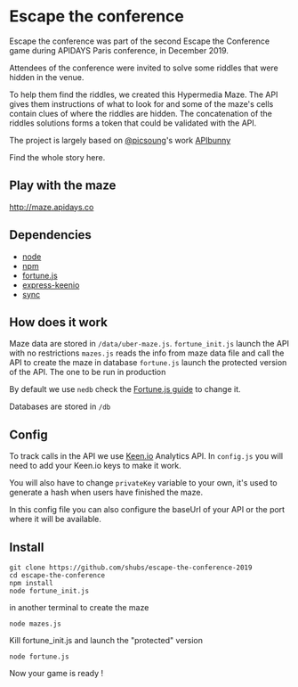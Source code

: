 Escape the conference
========

Escape the conference was part of the second Escape the Conference game during APIDAYS Paris conference, in December 2019.

Attendees of the conference were invited to solve some riddles that were hidden in the venue.

To help them find the riddles, we created this Hypermedia Maze. The API gives them instructions of what to look for and some of the maze's cells contain clues of where the riddles are hidden.
The concatenation of the riddles solutions forms a token that could be validated with the API.

The project is largely based on [@picsoung](https://github.com/picsoung)'s work [APIbunny](https://github.com/picsoung/apibunny)

Find the whole story here.

## Play with the maze
http://maze.apidays.co

## Dependencies
* [node](http://nodejs.org/)
* [npm](https://github.com/npm/npm)
* [fortune.js](http://fortune.js.org/)
* [express-keenio](https://github.com/sebinsua/express-keenio)
* [sync](https://github.com/0ctave/node-sync)

## How does it work

Maze data are stored in `/data/uber-maze.js`.
`fortune_init.js` launch the API with no restrictions
`mazes.js` reads the info from maze data file and call the API to create the maze in database
`fortune.js` launch the protected version of the API. The one to be run in production

By default we use `nedb` check the [Fortune.js guide](http://fortune.js.org/guide/#adapter-interface) to change it.

Databases are stored in `/db`

## Config
To track calls in the API we use [Keen.io](http://keen.io) Analytics API. In `config.js` you will need to add your Keen.io keys to make it work.

You will also have to change `privateKey` variable to your own, it's used to generate a hash when users have finished the maze.

In this config file you can also configure the baseUrl of your API or the port where it will be available.

## Install

```shell
git clone https://github.com/shubs/escape-the-conference-2019
cd escape-the-conference
npm install
node fortune_init.js
```

in another terminal to create the maze
```shell
node mazes.js
```

Kill fortune_init.js and launch the "protected" version

```
node fortune.js
```

Now your game is ready !
